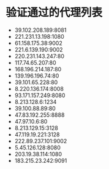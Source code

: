 # 验证通过的代理列表

 - 39.102.208.189:8081
 - 221.231.13.198:1080
 - 61.158.175.38:9002
 - 221.6.139.190:9002
 - 220.231.143.247:80
 - 117.74.65.207:80
 - 168.196.214.187:80
 - 139.196.196.74:80
 - 39.101.65.228:80
 - 8.220.136.174:8008
 - 93.171.157.249:8080
 - 8.213.128.6:1234
 - 39.100.88.89:80
 - 47.83.192.255:8888
 - 47.97.10.6:80
 - 8.213.129.15:3128
 - 47.119.19.221:3128
 - 222.89.237.101:9002
 - 5.45.126.128:8080
 - 203.19.38.114:1080
 - 183.215.23.242:9091
